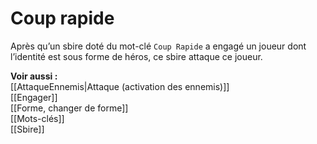 # Coup rapide
Après qu’un sbire doté du mot-clé `Coup Rapide` a engagé un joueur dont l’identité est sous forme de héros, ce sbire attaque ce joueur.

**Voir aussi :**  
[[AttaqueEnnemis|Attaque (activation des ennemis)]]  
[[Engager]]  
[[Forme, changer de forme]]  
[[Mots-clés]]  
[[Sbire]]